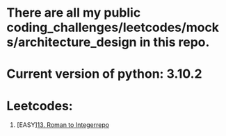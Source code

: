 # There are all my public coding_challenges/leetcodes/mocks/architecture_design in this repo.

# Current version of python: 3.10.2

# Leetcodes:
1. [EASY][13. Roman to Integer](https://leetcode.com/problems/roman-to-integer/)[repo]()
